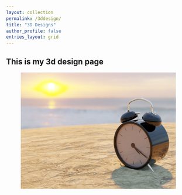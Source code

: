 ```yaml
---
layout: collection
permalink: /3ddesign/
title: "3D Designs"
author_profile: false
entries_layout: grid
---
```


## This is my 3d design page

<figure>
   <a href="https://github.com/rowanvredenburg/rowanvredenburg.github.io/tree/master/images/timestides.png">
   <img src="/images/timestides.png"
      alt="Times Tide will Smother You" />
   </a>
</figure>

